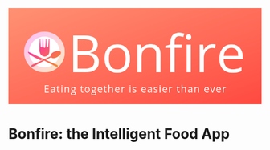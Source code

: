 ![logo](https://github.com/itsDagu/bonfire/blob/master/graphics/Bonfire-3.png)
# Bonfire: the Intelligent Food App
